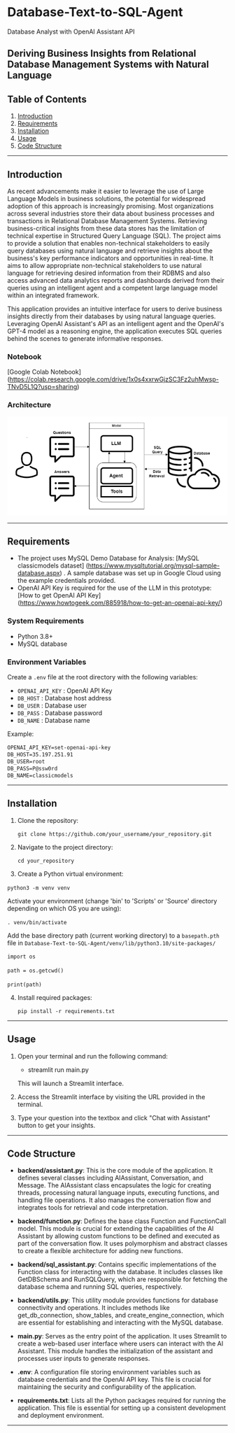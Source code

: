 # Database-Text-to-SQL-Agent
Database Analyst with OpenAI Assistant API

## Deriving Business Insights from Relational Database Management Systems with Natural Language

## Table of Contents
1. [Introduction](#introduction)
2. [Requirements](#requirements)
3. [Installation](#installation)
4. [Usage](#usage)
5. [Code Structure](#code-structure)

---

## Introduction

As recent advancements make it easier to leverage the use of Large Language Models in business solutions, the potential for widespread adoption of this approach is increasingly promising. Most organizations across several industries store their data about business processes and transactions in Relational Database Management Systems. Retrieving business-critical insights from these data stores has the limitation of technical expertise in Structured Query Language (SQL). The project aims to provide a solution that enables non-technical stakeholders to easily query databases using natural language and retrieve insights about the business's key performance indicators and opportunities in real-time. It aims to allow appropriate non-technical stakeholders to use natural language for retrieving desired information from their RDBMS and also access advanced data analytics reports and dashboards derived from their queries using an intelligent agent and a competent large language model within an integrated framework. 

This application provides an intuitive interface for users to derive business insights directly from their databases by using natural language queries. Leveraging OpenAI Assistant's API as an intelligent agent and the OpenAI's GPT-4 model as a reasoning engine, the application executes SQL queries behind the scenes to generate informative responses.

### Notebook
[Google Colab Notebook] (https://colab.research.google.com/drive/1x0s4xxrwGjzSC3Fz2uhMwsp-TNvD5L1Q?usp=sharing)

### Architecture
![image](https://github.com/SamuelOjuri/Business_Insights_from_RDBMS_with_Natural_Language/blob/main/SQL_database_agent_workflow.png)

---

## Requirements
- The project uses MySQL Demo Database for Analysis: [MySQL classicmodels dataset] (https://www.mysqltutorial.org/mysql-sample-database.aspx) . A sample database was set up in Google Cloud using the example credentials provided.
- OpenAI API Key is required for the use of the LLM in this prototype: [How to get OpenAI API Key] (https://www.howtogeek.com/885918/how-to-get-an-openai-api-key/)

### System Requirements
- Python 3.8+
- MySQL database

### Environment Variables
Create a `.env` file at the root directory with the following variables:
- `OPENAI_API_KEY` : OpenAI API Key
- `DB_HOST` : Database host address
- `DB_USER` : Database user
- `DB_PASS` : Database password
- `DB_NAME` : Database name

Example:
```env
OPENAI_API_KEY=set-openai-api-key
DB_HOST=35.197.251.91
DB_USER=root
DB_PASS=P@ssw0rd
DB_NAME=classicmodels
```

---

## Installation

1. Clone the repository:

    ```
    git clone https://github.com/your_username/your_repository.git
    ```
    
2. Navigate to the project directory:

    ```
    cd your_repository
    ```

3. Create a Python virtual environment: 

`python3 -m venv venv`

Activate your environment (change 'bin' to 'Scripts' or 'Source' directory depending on which OS you are using): 

`. venv/bin/activate`

Add the base directory path (current working directory) to a `basepath.pth` file in `Database-Text-to-SQL-Agent/venv/lib/python3.10/site-packages/`

```
import os

path = os.getcwd()

print(path)
```

4. Install required packages:

    ```
    pip install -r requirements.txt
    ```

---

## Usage

1. Open your terminal and run the following command:

    - streamlit run main.py   

    This will launch a Streamlit interface.

2. Access the Streamlit interface by visiting the URL provided in the terminal.

3. Type your question into the textbox and click "Chat with Assistant" button to get your insights.

---

## Code Structure

- **backend/assistant.py**: This is the core module of the application. It defines several classes including AIAssistant, Conversation, and Message. The AIAssistant class encapsulates the logic for creating threads, processing natural language inputs, executing functions, and handling file operations. It also manages the conversation flow and integrates tools for retrieval and code interpretation.

- **backend/function.py**: Defines the base class Function and FunctionCall model. This module is crucial for extending the capabilities of the AI Assistant by allowing custom functions to be defined and executed as part of the conversation flow. It uses polymorphism and abstract classes to create a flexible architecture for adding new functions.

- **backend/sql_assistant.py**: Contains specific implementations of the Function class for interacting with the database. It includes classes like GetDBSchema and RunSQLQuery, which are responsible for fetching the database schema and running SQL queries, respectively.

- **backend/utils.py**: This utility module provides functions for database connectivity and operations. It includes methods like get_db_connection, show_tables, and create_engine_connection, which are essential for establishing and interacting with the MySQL database.

- **main.py**: Serves as the entry point of the application. It uses Streamlit to create a web-based user interface where users can interact with the AI Assistant. This module handles the initialization of the assistant and processes user inputs to generate responses.

- **.env**: A configuration file storing environment variables such as database credentials and the OpenAI API key. This file is crucial for maintaining the security and configurability of the application.

- **requirements.txt**: Lists all the Python packages required for running the application. This file is essential for setting up a consistent development and deployment environment.

---


